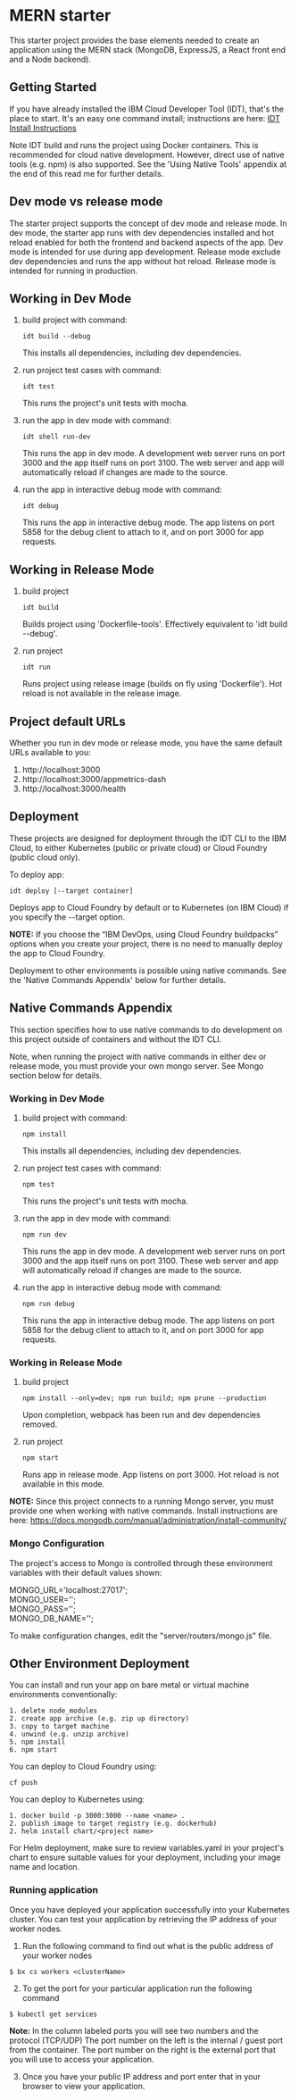 # MERN starter

This starter project provides the base elements needed to create an application using the MERN stack (MongoDB, ExpressJS, a React front end and a Node backend).

## Getting Started

If you have already installed the IBM Cloud Developer Tool (IDT), that's the place to start.  It's an easy one command install; instructions are here:  [IDT Install Instructions](https://github.com/IBM-Cloud/ibm-cloud-developer-tools)

Note IDT build and runs the project using Docker containers.  This is recommended for cloud native development. However, direct use of native tools (e.g. npm) is also supported.  See the 'Using Native Tools' appendix at the end of this read me for further details. 


## Dev mode vs release mode 

The starter project supports the concept of dev mode and release mode.  In dev mode, the starter app runs with dev dependencies installed and hot reload enabled for both the frontend and backend aspects of the app.  Dev mode is intended for use during app development. Release mode exclude dev dependencies and runs the app without hot reload. Release mode is intended for running in production. 

## Working in Dev Mode 

1. build project with command: 

    ```
    idt build --debug
    ```    
    This installs all dependencies, including dev dependencies. 
    
2. run project test cases with command:
    ```
    idt test
    ```
	This runs the project's unit tests with mocha. 
	
3. run the app in dev mode with command: 
    ```
    idt shell run-dev 
    ```
	This runs the app in dev mode.  A development web server runs on port 3000 and the app itself runs on port 3100.  The web server and app will automatically reload if changes are made to the source.
	
4. run the app in interactive debug mode with command: 
    ```
    idt debug
    ```
	This runs the app in interactive debug mode.  The app listens on port 5858 for the debug client to attach to it, and on port 3000 for app requests. 

## Working in Release Mode 

1. build project
	```
	idt build 
	``` 
	Builds project using 'Dockerfile-tools'.  Effectively equivalent to 'idt build --debug'.
	
2. run project 
	```
	idt run 
	```
	Runs project using release image (builds on fly using 'Dockerfile').  Hot reload is not available in the release image. 

## Project default URLs 

Whether you run in dev mode or release mode, you have the same default URLs available to you: 

1. http://localhost:3000
2. http://localhost:3000/appmetrics-dash
3. http://localhost:3000/health

## Deployment 

These projects are designed for deployment through the IDT CLI to the IBM Cloud, to either Kubernetes (public or private cloud) or Cloud Foundry (public cloud only).  

To deploy app: 
```
idt deploy [--target container]
```

Deploys app to Cloud Foundry by default or to Kubernetes (on IBM Cloud) if you specify the --target option.  

**NOTE:** If you choose the “IBM DevOps, using Cloud Foundry buildpacks” options when you create your project, there is no need to manually deploy the app to Cloud Foundry.

Deployment to other environments is possible using native commands. See the 'Native Commands Appendix' below for further details. 

## Native Commands Appendix 

This section specifies how to use native commands to do development on this project outside of containers and without the IDT CLI.

Note, when running the project with native commands in either dev or release mode, you must provide your own mongo server. See Mongo section below for details.

### Working in Dev Mode 

1. build project with command: 
    ```
    npm install
    ```    
    This installs all dependencies, including dev dependencies. 
    
2. run project test cases with command:
    ```
    npm test
    ```
	This runs the project's unit tests with mocha. 
	
3. run the app in dev mode with command: 
    ```
    npm run dev 
    ```
	This runs the app in dev mode.  A development web server runs on port 3000 and the app itself runs on port 3100.  These web server and app will automatically reload if changes are made to the source.
	
4. run the app in interactive debug mode with command: 
    ```
    npm run debug
    ```
	This runs the app in interactive debug mode.  The app listens on port 5858 for the debug client to attach to it, and on port 3000 for app requests.

### Working in Release Mode 

1. build project
	```
	npm install --only=dev; npm run build; npm prune --production 
	``` 
	Upon completion, webpack has been run and dev dependencies removed.
	
2. run project 
	```
	npm start  
	```
	  Runs app in release mode. App listens on port 3000. Hot reload is not available in this mode.
   
**NOTE:** Since this project connects to a running Mongo server, you must provide one when working with native commands.  Install instructions are here: https://docs.mongodb.com/manual/administration/install-community/
 
### Mongo Configuration

The project's access to Mongo is controlled through these environment variables with their default values shown: 

MONGO_URL='localhost:27017';  
MONGO_USER='';  
MONGO_PASS='';  
MONGO_DB_NAME='';  

To make configuration changes, edit the "server/routers/mongo.js" file. 

## Other Environment Deployment

You can install and run your app on bare metal or virtual machine environments conventionally: 

```
1. delete node_modules 
2. create app archive (e.g. zip up directory)
3. copy to target machine
4. unwind (e.g. unzip archive) 
5. npm install
6. npm start 
```

You can deploy to Cloud Foundry using: 
```
cf push 
```
You can deploy to Kubernetes using: 
```
1. docker build -p 3000:3000 --name <name> . 
2. publish image to target registry (e.g. dockerhub)
2. helm install chart/<project name>
```
For Helm deployment, make sure to review variables.yaml in your project's chart to ensure suitable values for your deployment, including your image name and location. 

### Running application

Once you have deployed your application successfully into your Kubernetes cluster. You can test your application by retrieving the IP address of your worker nodes.

1. Run the following command to find out what is the public address of your worker nodes

```
$ bx cs workers <clusterName>
```

2. To get the port for your particular application run the following command

```
$ kubectl get services
```

**Note:** In the column labeled ports you will see two numbers and the protocol (TCP/UDP) The port number on the left is the internal / guest port from the container. The port number on the right is the external port that you will use to access your application.

3. Once you have your public IP address and port enter that in your browser to view your application.
